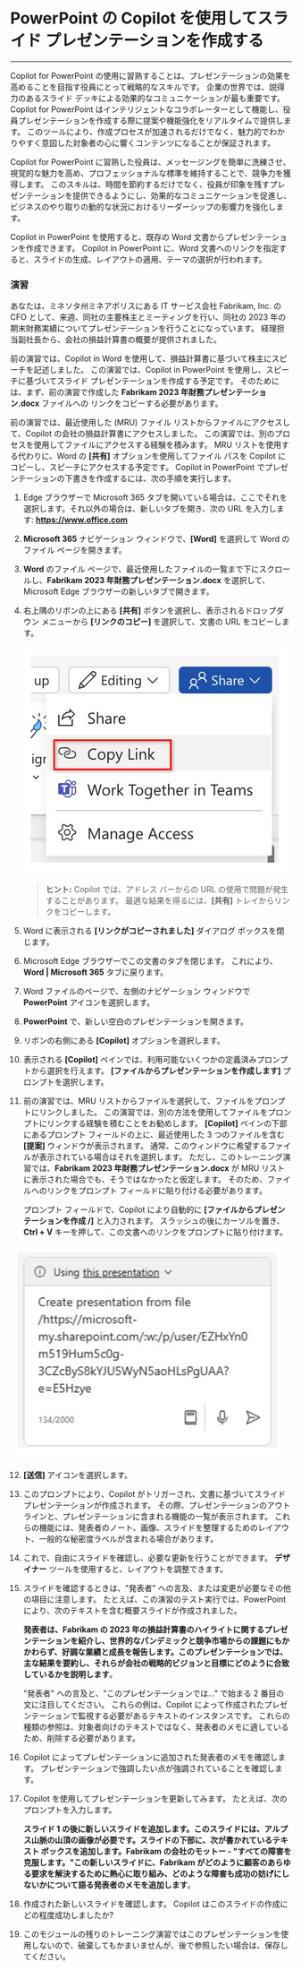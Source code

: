 
# PowerPoint の Copilot を使用してスライド プレゼンテーションを作成する
---
Copilot for PowerPoint の使用に習熟することは、プレゼンテーションの効果を高めることを目指す役員にとって戦略的なスキルです。 企業の世界では、説得力のあるスライド デッキによる効果的なコミュニケーションが最も重要です。 Copilot for PowerPoint はインテリジェントなコラボレーターとして機能し、役員プレゼンテーションを作成する際に提案や機能強化をリアルタイムで提供します。 このツールにより、作成プロセスが加速されるだけでなく、魅力的でわかりやすく意図した対象者の心に響くコンテンツになることが保証されます。

Copilot for PowerPoint に習熟した役員は、メッセージングを簡単に洗練させ、視覚的な魅力を高め、プロフェッショナルな標準を維持することで、競争力を獲得します。 このスキルは、時間を節約するだけでなく、役員が印象を残すプレゼンテーションを提供できるようにし、効果的なコミュニケーションを促進し、ビジネスのやり取りの動的な状況におけるリーダーシップの影響力を強化します。

Copilot in PowerPoint を使用すると、既存の Word 文書からプレゼンテーションを作成できます。 Copilot in PowerPoint に、Word 文書へのリンクを指定すると、スライドの生成、レイアウトの適用、テーマの選択が行われます。

### 演習

あなたは、ミネソタ州ミネアポリスにある IT サービス会社 Fabrikam, Inc. の CFO として、来週、同社の主要株主とミーティングを行い、同社の 2023 年の期末財務実績についてプレゼンテーションを行うことになっています。 経理担当副社長から、会社の損益計算書の概要が提供されました。

前の演習では、Copilot in Word を使用して、損益計算書に基づいて株主にスピーチを記述しました。 この演習では、Copilot in PowerPoint を使用し、スピーチに基づいてスライド プレゼンテーションを作成する予定です。 そのためには、まず、前の演習で作成した **Fabrikam 2023 年財務プレゼンテーション.docx** ファイルへの リンクをコピーする必要があります。

前の演習では、最近使用した (MRU) ファイル リストからファイルにアクセスして、Copilot の会社の損益計算書にアクセスしました。 この演習では、別のプロセスを使用してファイルにアクセスする経験を積みます。 MRU リストを使用する代わりに、Word の **[共有]** オプションを使用してファイル パスを Copilot にコピーし、スピーチにアクセスする予定です。 Copilot in PowerPoint でプレゼンテーションの下書きを作成するには、次の手順を実行します。

1.  Edge ブラウザーで Microsoft 365 タブを開いている場合は、ここでそれを選択します。それ以外の場合は、新しいタブを開き、次の URL を入力します: **https://www.office.com**
2.  **Microsoft 365** ナビゲーション ウィンドウで、**[Word]** を選択して Word のファイル ページを開きます。
3.  **Word** のファイル ページで、最近使用したファイルの一覧まで下にスクロールし、**Fabrikam 2023 年財務プレゼンテーション.docx** を選択して、Microsoft Edge ブラウザーの新しいタブで開きます。
4.  右上隅のリボンの上にある **[共有]** ボタンを選択し、表示されるドロップダウン メニューから **[リンクのコピー]** を選択して、文書の URL をコピーします。
    
    ![[共有] メニューと [リンクのコピー] オプションが強調表示されているスクリーンショット。](../media/share-menu-with-copy-link-9fd1c60a.png)
    
    
     > **ヒント:** Copilot では、アドレス バーからの URL の使用で問題が発生することがあります。 最適な結果を得るには、**[共有]** トレイからリンクをコピーします。

5.  Word に表示される **[リンクがコピーされました]** ダイアログ ボックスを閉じます。
6.  Microsoft Edge ブラウザーでこの文書のタブを閉じます。 これにより、**Word \| Microsoft 365** タブに戻ります。
7.  Word ファイルのページで、左側のナビゲーション ウィンドウで **PowerPoint** アイコンを選択します。
8.  **PowerPoint** で、新しい空白のプレゼンテーションを開きます。
9.  リボンの右側にある **[Copilot]** オプションを選択します。
10. 表示される **[Copilot]** ペインでは、利用可能ないくつかの定義済みプロンプトから選択を行えます。 **[ファイルからプレゼンテーションを作成します]** プロンプトを選択します。
11. 前の演習では、MRU リストからファイルを選択して、ファイルをプロンプトにリンクしました。 この演習では、別の方法を使用してファイルをプロンプトにリンクする経験を積むことをお勧めします。 **[Copilot]** ペインの下部にあるプロンプト フィールドの上に、最近使用した 3 つのファイルを含む **[提案]** ウィンドウが表示されます。 通常、このウィンドウに希望するファイルが表示されている場合はそれを選択します。 ただし、このトレーニング演習では、**Fabrikam 2023 年財務プレゼンテーション.docx** が MRU リストに表示された場合でも、そうではなかったと仮定します。 そのため、ファイルへのリンクをプロンプト フィールドに貼り付ける必要があります。
    
    プロンプト フィールドで、Copilot により自動的に **[ファイルからプレゼンテーションを作成 /]** と入力されます。 スラッシュの後にカーソルを置き、**Ctrl + V** キーを押して、この文書へのリンクをプロンプトに貼り付けます。
    
 ![[ファイルからプレゼンテーションを作成] プロンプトとファイルへのリンクを含む Copilot in PowerPoint プロンプト フィールドを示すスクリーンショット。](../media/copilot-ppt-prompt-with-file-link-690f74ed.png)
    
12. **[送信]** アイコンを選択します。
13. このプロンプトにより、Copilot がトリガーされ、文書に基づいてスライド プレゼンテーションが作成されます。 その際、プレゼンテーションのアウトラインと、プレゼンテーションに含まれる機能の一覧が表示されます。 これらの機能には、発表者のノート、画像、スライドを整理するためのレイアウト、一般的な秘密度ラベルが含まれる場合があります。
14. これで、自由にスライドを確認し、必要な更新を行うことができます。 **デザイナー** ツールを使用すると、レイアウトを調整できます。
15. スライドを確認するときは、"発表者" への言及、または変更が必要なその他の項目に注意します。 たとえば、この演習のテスト実行では、PowerPoint により、次のテキストを含む概要スライドが作成されました。
    
    **発表者は、Fabrikam の 2023 年の損益計算書のハイライトに関するプレゼンテーションを紹介し、世界的なパンデミックと競争市場からの課題にもかかわらず、好調な業績と成長を報告します。このプレゼンテーションでは、主な結果を要約し、それらが会社の戦略的ビジョンと目標にどのように合致しているかを説明します**。
    
    "発表者" への言及と、"このプレゼンテーションでは..." で始まる 2 番目の文に注目してください。 これらの例は、Copilot によって作成されたプレゼンテーションで監視する必要があるテキストのインスタンスです。 これらの種類の参照は、対象者向けのテキストではなく、発表者のメモに適しているため、削除する必要があります。
16. Copilot によってプレゼンテーションに追加された発表者のメモを確認します。 プレゼンテーションで強調したい点が強調されていることを確認します。
17. Copilot を使用してプレゼンテーションを更新してみます。 たとえば、次のプロンプトを入力します。
    
    **スライド 1 の後に新しいスライドを追加します。このスライドには、アルプス山脈の山頂の画像が必要です。スライドの下部に、次が書かれているテキスト ボックスを追加します。Fabrikam の会社のモットー - "すべての障害を克服します。"この新しいスライドに、Fabrikam がどのように顧客のあらゆる要求を解決するために熱心に取り組み、どのような障害も成功の妨げにしないかについて語る発表者のメモを追加します**。
18. 作成された新しいスライドを確認します。 Copilot はこのスライドの作成にどの程度成功しましたか?
19. このモジュールの残りのトレーニング演習ではこのプレゼンテーションを使用しないので、破棄してもかまいませんが、後で参照したい場合は、保存してください。
